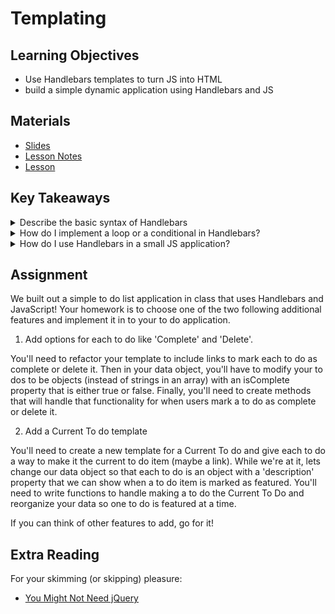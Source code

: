 # Templating

## Learning Objectives
- Use Handlebars templates to turn JS into HTML
- build a simple dynamic application using Handlebars and JS

## Materials
- [Slides](https://ga-students.github.io/JS-DC/09-templating/#/)
- [Lesson Notes](https://github.com/ga-students/JS-DC/tree/master/09-templating)
- [Lesson](https://www.youtube.com/watch?v=SScBAes8kss)

## Key Takeaways
<details>
<summary>Describe the basic syntax of Handlebars</summary>

Handlebars users curly braces to interpolate values into templates. That means
that, given the following data:

```
{
  person: {
    profPic: "http://0.gravatar.com/avatar/f190542c0ce80b9bc399f5039f6a8b86",
    name: {
      first: "Zakk",
      last: "Fleischmann"
    }
  }
}
```

We could have a template that looked something like this:

```
<div class="profile">
  <img src="{{ person.profPic }}">
  <h1>{{ person.name.first }} {{ person.name.last }}</h1>
</div>
```

The resulting HTML would then look like this:

```
<div class="profile">
  <img src="http://0.gravatar.com/avatar/f190542c0ce80b9bc399f5039f6a8b86">
  <h1>Zakk Fleischmann</h1>
</div>
```
</details>

<details>
<summary>How do I implement a loop or a conditional in Handlebars?</summary>

Handlebars gives us the ability to use some logic in our html templates,
including looping and conditionals!

A conditional looks like this:

```
{{#if person.name}}
  <h1>{{ person.name }}</h1>
{{/if}}
```

A loop looks like this:

```
<ul>
  {{#each person.todos }}
    <li>{{this}}</li>
  {{/each}}
</ul>
```

</details>

<details>
<summary>How do I use Handlebars in a small JS application?</summary>

### Step 1: Include handlebars through the CDN
Copy this link into the bottom of your html file but before the javascript
file where you're doing your work:

```
<script src="https://cdnjs.cloudflare.com/ajax/libs/handlebars.js/4.0.5/handlebars.min.js"></script>
```

### Step 2: Define a handlebars template
You define a handlebars template by using the `<script>` element, giving it a 
unique ID and a `type="text/x-handlebars-template"`. Inside this `<script>` element
is where you'll define your template's markup.

```
<script id="to-do-template" type="text/x-handlebars-template">
  {{#if person.todos}}
    
    <ul>
      {{#each person.todos}}
        <li>{{ this }}</li>
      {{/each}}
    </ul>

  {{/if}}
</script>
```

### Step 3: In your JS, get the source for your template

```
let source = document.querySelector('#to-do-template')
```

### Step 4: Compile your template using Handlebars

```
let toDoTemplate = Handlebars.compile( source.innerHTML )
```

### Step 5: Render your template by passing it data!

```
let data = {
  person: {
    todos: ['learn handlebars', 'build a cool app', 'profit $$$']
  }
}

let renderedTemplate = toDoTemplate( data )
document.querySelector('#app').innerHTML = renderedTemplate
```



</details>

## Assignment
We built out a simple to do list application in class that uses Handlebars and
JavaScript! Your homework is to choose one of the two following additional features
and implement it in to your to do application.

1. Add options for each to do like 'Complete' and 'Delete'.

You'll need to refactor your template to include links to mark each to do as complete 
or delete it. Then in your data object, you'll have to modify your to dos to be objects 
(instead of strings in an array) with an isComplete property that is either true or 
false. Finally, you'll need to create methods that will handle that functionality for 
when users mark a to do as complete or delete it.


2. Add a Current To do template

You'll need to create a new template for a Current To do and give each to do a way to 
make it the current to do item (maybe a link). While we're at it, lets change our data 
object so that each to do is an object with a 'description' property that we can show 
when a to do item is marked as featured. You'll need to write functions to handle 
making a to do the Current To Do and reorganize your data so one to do is featured at a time.

If you can think of other features to add, go for it!

## Extra Reading
For your skimming (or skipping) pleasure:
- [You Might Not Need jQuery](http://youmightnotneedjquery.com/)
